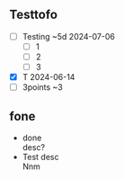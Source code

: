 ## Testtofo
- [ ] Testing ~5d 2024-07-06  
  - [ ] 1
  - [ ] 2
  - [ ] 3
- [x] T 2024-06-14  
- [ ] 3points ~3  

## fone
- done  
    desc?
- Test desc  
  Nnm